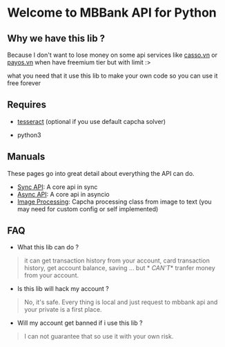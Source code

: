 # Welcome to MBBank API for Python

## Why we  have this lib ?

Because I don't want to lose money on some api services like [casso.vn](https://casso.vn/)
or [payos.vn](https://payos.vn/)
when have freemium tier but with limit :>

what you need that it use this lib to make your own code so you can use it free forever

## Requires

- [tesseract](https://github.com/tesseract-ocr/tessdoc/blob/main/Installation.md) (optional if you use default capcha
  solver)

- python3

## Manuals

These pages go into great detail about everything the API can do.

- [Sync API](api_document/sync_api.md): A core api in sync
- [Async API](api_document/async_api.md): A core api in asyncio
- [Image Processing](api_document/image_processing.md): Capcha processing class from image to text (you may need for
  custom config or self implemented)

## FAQ

- What this lib can do ?

> it can get transaction history from your account, card transaction history, get account balance, saving ... but *
*CAN'T** tranfer money from your account.

- Is this lib will hack my account ?

> No, it's safe. Every thing is local and just request to mbbank api and your private is a first place.

- Will my account get banned if i use this lib ?

> I can not guarantee that so use it with your own risk.